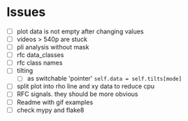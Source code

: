 # Issues

- [ ] plot data is not empty after changing values
- [ ] videos > 540p are stuck
- [ ] pli analysis without mask
- [ ] rfc data_classes
- [ ] rfc class names
- [ ] tilting
  - [ ] as switchable 'pointer' `self.data = self.tilts[mode]`
- [ ] split plot into rho line and xy data to reduce cpu
- [ ] RFC signals. they should be more obvious
- [ ] Readme with gif examples
- [ ] check mypy and flake8
